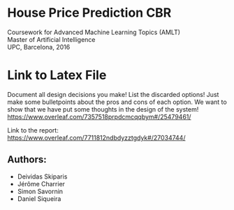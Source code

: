 # House Price Prediction CBR #

Coursework for Advanced Machine Learning Topics (AMLT)  
Master of Artificial Intelligence  
UPC, Barcelona, 2016  

  
# Link to Latex File #
Document all design decisions you make! List the discarded options! Just make some bulletpoints about the pros and cons of each option. 
We want to show that we have put some thoughts in the design of the system!
https://www.overleaf.com/7357518prpdcmcqqbym#/25479461/

Link to the report: https://www.overleaf.com/7711812ndbdyzztgdyk#/27034744/
  
## Authors: ##
* Deividas Skiparis
* Jérôme Charrier
* Simon Savornin
* Daniel Siqueira